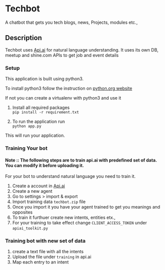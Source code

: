 # Techbot

A chatbot that gets you tech blogs, news, Projects, modules etc.,

## Description

Techbot uses [Api.ai](http://api.ai) for natural language understanding.
It uses its own DB, meetup and shine.com APIs to get job and event details

### Setup

This application is built using python3.

To install python3 follow the instruction on [python.org website](http://www.python.org)

If not you can create a virtualenv with python3 and use it

1.  Install all required packages  
    `pip install -r requirement.txt`

2. To run the application run  
    `python app.py`

This will run your application.

### Training Your bot

#### Note :: The following steps are to train api.ai with predefined set of data. You can modify it before uploading it.
For your bot to understand natural language you need to train it.

1. Create a account in [Api.ai](http://api.ai)
2. Create a new agent
3. Go to settings > import & export 
4. Import training data `techbot.zip` file
5. Once you import it you have your agent trained to get you meanings and opposites
6. To train it furthuer create new intents, entities etx.,
7. For your training to take effect change `CLIENT_ACCESS_TOKEN` under `apiai_toolkit.py`

### Training bot with new set of data

1. create a text file with all the intents
2. Upload the file under `training` in api.ai
3. Map each entry to an intent

